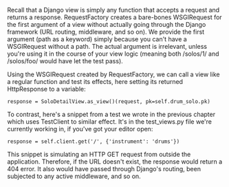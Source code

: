 Recall that a Django view is simply any function that accepts a request and returns a response. RequestFactory creates a bare-bones WSGIRequest for the first argument of a view without actually going through the Django framework (URL routing, middleware, and so on). We provide the first argument (path as a keyword) simply because you can't have a WSGIRequest without a path. The actual argument is irrelevant, unless you're using it in the course of your view logic (meaning both /solos/1/ and /solos/foo/ would have let the test pass).

Using the WSGIRequest created by RequestFactory, we can call a view like a regular function and test its effects, here setting its returned HttpResponse to a variable:
```
response = SoloDetailView.as_view()(request, pk=self.drum_solo.pk)
```
To contrast, here's a snippet from a test we wrote in the previous chapter which uses TestClient to similar effect. It's in the test_views.py file we're currently working in, if you've got your editor open:
```
response = self.client.get('/', {'instrument': 'drums'})
```
This snippet is simulating an HTTP GET request from outside the application. Therefore, if the URL doesn't exist, the response would return a 404 error. It also would have passed through Django's routing, been subjected to any active middleware, and so on.

